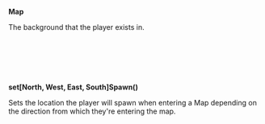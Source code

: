 __Map__

The background that the player exists in.
\
\
\
\
\
\
\
__set[North, West, East, South]Spawn()__

Sets the location the player will spawn when entering a Map depending on the direction
from which they're entering the map.